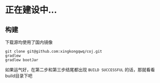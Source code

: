 # 正在建设中...

## 构建

下载源均使用了国内镜像

````
git clone git@github.com:xingkongqwq/coj.git
gradlew
gradlew bootJar
````

如果运气好，在第二步和第三步结尾都出现 `BUILD SUCCESSFUL` 的话，那就看看build目录下吧